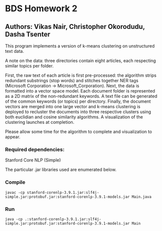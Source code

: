 # BDS Homework 2
## Authors: Vikas Nair, Christopher Okorodudu, Dasha Tsenter

This program implements a version of k-means clustering on unstructured text data. 

A note on the data: three directories contain eight articles, each respecting similar topics per folder.

First, the raw text of each article is first pre-processed: the algorithm strips redundant substrings (stop words) and stitches together NER tags (Microsoft Corporation -> Microsoft_Corporation). Next, the data is formatted into a vector space model. Each document folder is represented as a 2D matrix of the non-redundant keywords. A text file can be generated of the common keywords (or topics) per directory. Finally, the document vectors are merged into one large vector and k-means clustering is deployed to recluster the documents into three respective clusters using both euclidian and cosine similarity algorithms. A visualization of the clustering launches at completion.

Please allow some time for the algorithm to complete and visualization to appear.

### Required dependencies:

Stanford Core NLP (Simple)

The particular .jar libraries used are enumerated below.

### Compile
```
javac -cp stanford-corenlp-3.9.1.jar:slf4j-simple.jar:protobuf.jar:stanford-corenlp-3.9.1-models.jar Main.java
```

### Run
```
java -cp .:stanford-corenlp-3.9.1.jar:slf4j-simple.jar:protobuf.jar:stanford-corenlp-3.9.1-models.jar Main
```
